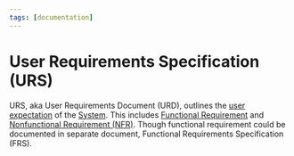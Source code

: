 ```yaml
---
tags: [documentation]
---
```


# User Requirements Specification (URS)

URS, aka User Requirements Document (URD), outlines the [user expectation](202303251303.md)
of the [System](202303242148.md). This includes [Functional Requirement](202303251342.md)
and [Nonfunctional Requirement (NFR)](202303251345.md). Though functional
requirement could be documented in separate document, Functional Requirements
Specification (FRS).
